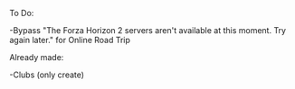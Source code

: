 To Do:

-Bypass "The Forza Horizon 2 servers aren't available at this moment. Try again later." for Online Road Trip


Already made: 

-Clubs (only create)
